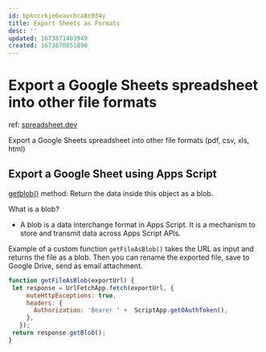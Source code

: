 ```yaml
---
id: bpkccrkje6xavrhca8c034y
title: Export Sheets as Formats
desc: ''
updated: 1673871403949
created: 1673870851890
---
```

# Export a Google Sheets spreadsheet into other file formats

ref: [spreadsheet.dev](https://spreadsheet.dev/comprehensive-guide-export-google-sheets-to-pdf-excel-csv-apps-script)

Export a Google Sheets spreadsheet into other file formats (pdf, csv, xls, html)

## Export a Google Sheet using Apps Script

[getblob()](https://developers.google.com/apps-script/reference/drive/file#getblob) method: Return the data inside this object as a blob.

What is a blob?
- A blob is a data interchange format in Apps Script. It is a mechanism to store and transmit data across Apps Script APIs.

Example of a custom function `getFileAsBlob()` takes the URL as input and returns the file as a blob. Then you can rename the exported file, save to Google Drive, send as email attachment.
```javascript
function getFileAsBlob(exportUrl) {
 let response = UrlFetchApp.fetch(exportUrl, {
     muteHttpExceptions: true,
     headers: {
       Authorization: 'Bearer ' +  ScriptApp.getOAuthToken(),
     },
   });
 return response.getBlob();
}
```